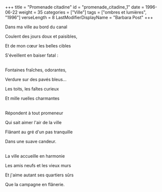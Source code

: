 +++
title = "Promenade citadine"
id = "promenade_citadine_1"
date = 1996-06-22
weight = 35
categories = ["Ville"]
tags = ["ombres et lumières", "1996"]
verseLength = 8
LastModifierDisplayName = "Barbara Post"
+++

Dans ma ville au bord du canal

Coulent des jours doux et paisibles,

Et de mon cœur les belles cibles

S'éveillent en baiser fatal :

 \
Fontaines fraîches, odorantes,

Verdure sur des pavés bleus...

Les toits, les faîtes curieux

Et mille ruelles charmantes

 \
Répondent à tout promeneur

Qui sait aimer l'air de la ville

Flânant au gré d'un pas tranquille

Dans une suave candeur.

 \
La ville accueille en harmonie

Les amis neufs et les vieux murs

Et j'aime autant ses quartiers sûrs

Que la campagne en flânerie.
